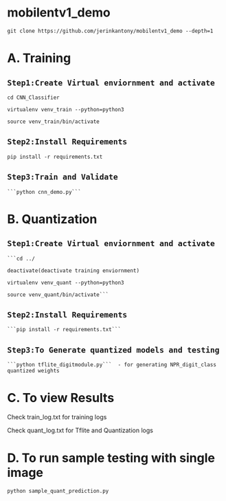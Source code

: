 # mobilentv1_demo

```git clone https://github.com/jerinkantony/mobilentv1_demo --depth=1```

# A. Training

## ```Step1:Create Virtual enviornment and activate```

    cd CNN_Classifier

    virtualenv venv_train --python=python3

    source venv_train/bin/activate


## ```Step2:Install Requirements```

    pip install -r requirements.txt

## ```Step3:Train and Validate```

    ```python cnn_demo.py```


# B. Quantization

## ```Step1:Create Virtual enviornment and activate```

    ```cd ../

    deactivate(deactivate training enviornment)

    virtualenv venv_quant --python=python3

    source venv_quant/bin/activate```


## ```Step2:Install Requirements```

    ```pip install -r requirements.txt```

##  ```Step3:To Generate quantized models and testing```
    
    ```python tflite_digitmodule.py```  - for generating NPR_digit_class quantized weights  

# C. To view Results

Check train_log.txt for training logs

Check quant_log.txt for Tflite and Quantization logs


# D. To run sample testing with single image

```python sample_quant_prediction.py```





